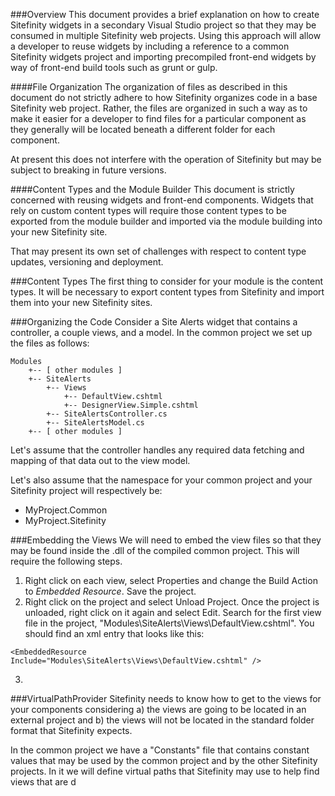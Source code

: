 ###Overview
This document provides a brief explanation on how to create Sitefinity widgets in a secondary Visual Studio project so that they may be consumed in multiple Sitefinity web projects. Using this approach will allow a developer to reuse widgets by including a reference to a common Sitefinity widgets project and importing precompiled front-end widgets by way of front-end build tools such as grunt or gulp.

####File Organization
The organization of files as described in this document do not strictly adhere to how Sitefinity organizes code in a base Sitefinity web project. Rather, the files are organized in such a way as to make it easier for a developer to find files for a particular component as they generally will be located beneath a different folder for each component.

At present this does not interfere with the operation of Sitefinity but may be subject to breaking in future versions.

####Content Types and the Module Builder
This document is strictly concerned with reusing widgets and front-end components. Widgets that rely on custom content types will require those content types to be exported from the module builder and imported via the module building into your new Sitefinity site.

That may present its own set of challenges with respect to content type updates, versioning and deployment.

###Content Types
The first thing to consider for your module is the content types. It will be necessary to export content types from Sitefinity and import them into your new Sitefinity sites.

###Organizing the Code
Consider a Site Alerts widget that contains a controller, a couple views, and a model. In the common project we set up the files as follows:

```
Modules
    +-- [ other modules ]
    +-- SiteAlerts
        +-- Views
            +-- DefaultView.cshtml
            +-- DesignerView.Simple.cshtml
        +-- SiteAlertsController.cs
        +-- SiteAlertsModel.cs
    +-- [ other modules ]
```

Let's assume that the controller handles any required data fetching and mapping of that data out to the view model.

Let's also assume that the namespace for your common project and your Sitefinity project will respectively be:
- MyProject.Common
- MyProject.Sitefinity

###Embedding the Views
We will need to embed the view files so that they may be found inside the .dll of the compiled common project. This will require the following steps.

1. Right click on each view, select Properties and change the Build Action to _Embedded Resource_. Save the project.
2. Right click on the project and select Unload Project. Once the project is unloaded, right click on it again and select Edit. Search for the first view file in the project, "Modules\SiteAlerts\Views\DefaultView.cshtml". You should find an xml entry that looks like this:
```
<EmbeddedResource Include="Modules\SiteAlerts\Views\DefaultView.cshtml" />
```
3. 


###VirtualPathProvider 
Sitefinity needs to know how to get to the views for your components considering a) the views are going to be located in an external project and b) the views will not be located in the standard folder format that Sitefinity expects.

In the common project we have a "Constants" file that contains constant values that may be used by the common project and by the other Sitefinity projects. In it we will define virtual paths that Sitefinity may use to help find views that are d

